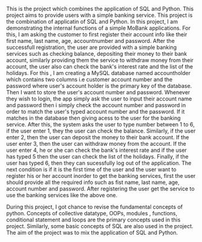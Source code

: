 This is the project which combines the application of SQL and Python. This project aims to provide users with a simple banking service. This project is the combination of applicatin of SQL and Python. In this project, I am demonstrating the internal functions of a simple MoBank applications. For this, I am asking the customer to first register their account info like their first name, last name, age, accountnumber and password. After the successfull registration, the user are provided with a simple banking services such as checking balance, depositing their money to their bank account, similarly providing them the service to withdraw money from their account, the user also can check the bank's interest rate and the list of the holidays. For this , I am creating a MySQL database named accountholder which contains two columns i.e customer account number and the password where user's account holder is the primary key of the database. Then I want to store the user's account number and password. Whenever they wish to login, the app simply ask the user to input their account name and password then i simply check the account number and password in order to match the user's typed account number and the password. If it matches in the database then giving acess to the user for the banking service. After this, the system asks the user to type number between 1 to 6, if the user enter 1, they the user can check the balance. Similarly, if the user enter 2, then the user can deposit the money to their bank account. If the user enter 3, then the user can withdraw money from the account. If the user enter 4, he or she can check the bank's interest rate and if the user has typed 5 then the user can check the list of the holidays. Finally, if the user has typed 6, then they can sucessfully log out of the application. The next condition is if it is the first time of the user and the user want to register his or her account inorder to get the banking services, first the user should provide all the required info such as fist name, last name, age, account number and password. After registering the user get the service to use the banking services like the above one.

During this project, I got chance to revise the fundamental concepts of python. Concepts of collective datatype, OOPs, modules , functions, conditional statement and loops are the primary concepts used in this project. Similarly, some basic concepts of SQL are also used in the project. The aim of the project was to mix the application of SQL and Python.
